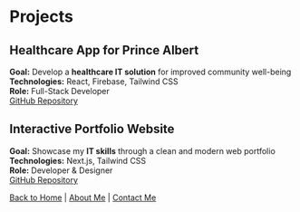 # Projects  

##  Healthcare App for Prince Albert  
**Goal:** Develop a **healthcare IT solution** for improved community well-being  
**Technologies:** React, Firebase, Tailwind CSS  
**Role:** Full-Stack Developer  
[GitHub Repository](#)  

##  Interactive Portfolio Website  
**Goal:** Showcase my **IT skills** through a clean and modern web portfolio  
**Technologies:** Next.js, Tailwind CSS  
**Role:** Developer & Designer  
[GitHub Repository](#)  



[Back to Home](index.md) | [About Me](about.md) | [Contact Me](contact.md)
